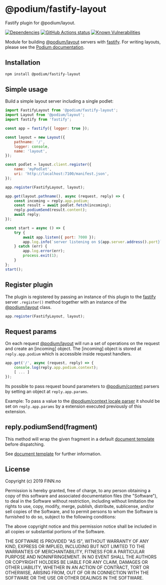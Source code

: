 # @podium/fastify-layout

Fastify plugin for @podium/layout.

[![Dependencies](https://img.shields.io/david/podium-lib/fastify-layout.svg)](https://david-dm.org/podium-lib/fastify-layout)
[![GitHub Actions status](https://github.com/podium-lib/fastify-layout/workflows/Run%20Lint%20and%20Tests/badge.svg)](https://github.com/podium-lib/fastify-layout/actions?query=workflow%3A%22Run+Lint+and+Tests%22)
[![Known Vulnerabilities](https://snyk.io/test/github/podium-lib/fastify-layout/badge.svg)](https://snyk.io/test/github/podium-lib/fastify-layout)

Module for building [@podium/layout] servers with [fastify]. For writing layouts,
please see the [Podium documentation].

## Installation

```bash
npm install @podium/fastify-layout
```

## Simple usage

Build a simple layout server including a single podlet:

```js
import FastifyLayout from '@podium/fastify-layout';
import Layout from '@podium/layout';
import fastify from 'fastify';

const app = fastify({ logger: true });

const layout = new Layout({
    pathname: '/',
    logger: console,
    name: 'layout',
});

const podlet = layout.client.register({
    name: 'myPodlet',
    uri: 'http://localhost:7100/manifest.json',
});

app.register(FastifyLayout, layout);

app.get(layout.pathname(), async (request, reply) => {
    const incoming = reply.app.podium;
    const result = await podlet.fetch(incoming);
    reply.podiumSend(result.content);
    await reply;
});

const start = async () => {
    try {
        await app.listen({ port: 7000 });
        app.log.info(`server listening on ${app.server.address().port}`);
    } catch (err) {
        app.log.error(err);
        process.exit(1);
    }
};
start();
```

## Register plugin

The plugin is registered by passing an instance of this plugin to the [fastify]
server `.register()` method together with an instance of the [@podium/layout]
class.

```js
app.register(FastifyLayout, layout);
```

## Request params

On each request [@podium/layout] will run a set of operations on the request and
create an [incoming] object. The [incoming] object is stored at
`reply.app.podium` which is accessible inside request handlers.

```js
app.get('/', async (request, reply) => {
    console.log(reply.app.podium.context);
    [ ... ]
});
```

Its possible to pass request bound parameters to [@podium/context] parsers by
setting an object at `reply.app.params`.

Example: To pass a value to the [@podium/context locale parser] it should be set
on `reply.app.params` by a extension executed previously of this extension.

## reply.podiumSend(fragment)

This method will wrap the given fragment in a default [document template] before
dispatching.

See [document template] for further information.

## License

Copyright (c) 2019 FINN.no

Permission is hereby granted, free of charge, to any person obtaining a copy
of this software and associated documentation files (the "Software"), to deal
in the Software without restriction, including without limitation the rights
to use, copy, modify, merge, publish, distribute, sublicense, and/or sell
copies of the Software, and to permit persons to whom the Software is
furnished to do so, subject to the following conditions:

The above copyright notice and this permission notice shall be included in all
copies or substantial portions of the Software.

THE SOFTWARE IS PROVIDED "AS IS", WITHOUT WARRANTY OF ANY KIND, EXPRESS OR
IMPLIED, INCLUDING BUT NOT LIMITED TO THE WARRANTIES OF MERCHANTABILITY,
FITNESS FOR A PARTICULAR PURPOSE AND NONINFRINGEMENT. IN NO EVENT SHALL THE
AUTHORS OR COPYRIGHT HOLDERS BE LIABLE FOR ANY CLAIM, DAMAGES OR OTHER
LIABILITY, WHETHER IN AN ACTION OF CONTRACT, TORT OR OTHERWISE, ARISING FROM,
OUT OF OR IN CONNECTION WITH THE SOFTWARE OR THE USE OR OTHER DEALINGS IN THE
SOFTWARE.

[@podium/context locale parser]: https://github.com/podium-lib/context#locale-1 '@podium/context locale parser'
[Podium documentation]: https://podium-lib.io/ 'Podium documentation'
[document template]: https://podium-lib.io/docs/api/document 'document template'
[@podium/context]: https://github.com/podium-lib/context '@podium/context'
[@podium/layout]: https://github.com/podium-lib/layout '@podium/layout'
[fastify]: https://www.fastify.io/ 'Fastify'
